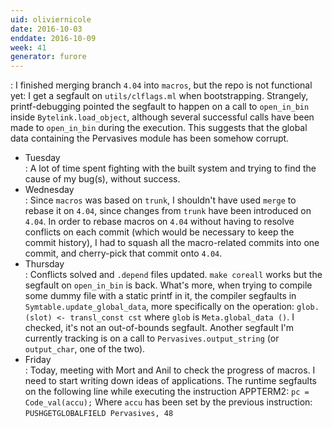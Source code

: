 ```yaml
---
uid: oliviernicole
date: 2016-10-03
enddate: 2016-10-09
week: 41
generator: furore
---
```


: I finished merging branch `4.04` into `macros`, but the repo is not functional
  yet: I get a segfault on `utils/clflags.ml` when bootstrapping. Strangely,
  printf-debugging pointed the segfault to happen on a call to `open_in_bin`
  inside `Bytelink.load_object`, although several successful calls have been
  made to `open_in_bin` during the execution. This suggests that the global data
  containing the Pervasives module has been somehow corrupt.
* Tuesday  
: A lot of time spent fighting with the built system and trying to find the
  cause of my bug(s), without success.
* Wednesday  
: Since `macros` was based on `trunk`, I shouldn't have used `merge` to rebase
  it on `4.04`, since changes from `trunk` have been introduced on `4.04`.
  In order to rebase macros on `4.04` without having to resolve conflicts on
  each commit (which would be necessary to keep the commit history), I had to
  squash all the macro-related commits into one commit, and cherry-pick that
  commit onto `4.04`.
* Thursday  
: Conflicts solved and `.depend` files updated. `make coreall` works but the
  segfault on `open_in_bin` is back. What's more, when trying to compile some
  dummy file with a static printf in it, the compiler segfaults in
  `Symtable.update_global_data`, more specifically on the operation:
  `glob.(slot) <- transl_const cst`
  where `glob` is `Meta.global_data ()`. I checked, it's not an out-of-bounds
  segfault.
  Another segfault I'm currently tracking is on a call to
  `Pervasives.output_string` (or `output_char`, one of the two).
* Friday  
: Today, meeting with Mort and Anil to check the progress of macros. I need to
  start writing down ideas of applications.
  The runtime segfaults on the following line while executing the instruction
  APPTERM2: `pc = Code_val(accu);`
  Where `accu` has been set by the previous instruction: `PUSHGETGLOBALFIELD Pervasives, 48`


